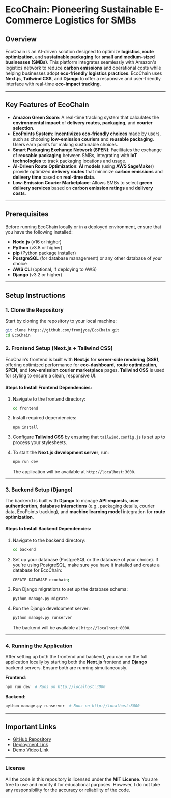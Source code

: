 # **EcoChain: Pioneering Sustainable E-Commerce Logistics for SMBs**

## **Overview**

EcoChain is an AI-driven solution designed to optimize **logistics**, **route optimization**, and **sustainable packaging** for **small and medium-sized businesses (SMBs)**. This platform integrates seamlessly with Amazon's logistics network to reduce **carbon emissions** and operational costs while helping businesses adopt **eco-friendly logistics practices**. EcoChain uses **Next.js**, **Tailwind CSS**, and **Django** to offer a responsive and user-friendly interface with real-time **eco-impact tracking**.

---

## **Key Features of EcoChain**

- **Amazon Green Score**: A real-time tracking system that calculates the **environmental impact** of **delivery routes**, **packaging**, and **courier selection**.
- **EcoPoints System**: **Incentivizes eco-friendly choices** made by users, such as choosing **low-emission couriers** and **reusable packaging**. Users earn points for making sustainable choices.
- **Smart Packaging Exchange Network (SPEN)**: Facilitates the exchange of **reusable packaging** between SMBs, integrating with **IoT technologies** to track packaging locations and usage.
- **AI-Driven Route Optimization**: **AI models** (using **AWS SageMaker**) provide optimized **delivery routes** that minimize **carbon emissions** and **delivery time** based on **real-time data**.
- **Low-Emission Courier Marketplace**: Allows SMBs to select **green delivery services** based on **carbon emission ratings** and **delivery costs**.

---

## **Prerequisites**

Before running EcoChain locally or in a deployed environment, ensure that you have the following installed:

- **Node.js** (v16 or higher)
- **Python** (v3.8 or higher)
- **pip** (Python package installer)
- **PostgreSQL** (for database management) or any other database of your choice
- **AWS CLI** (optional, if deploying to AWS)
- **Django** (v3.2 or higher)

---

## **Setup Instructions**

### 1. **Clone the Repository**

Start by cloning the repository to your local machine:

```bash
git clone https://github.com/fromjyce/EcoChain.git
cd EcoChain
```

### 2. **Frontend Setup (Next.js + Tailwind CSS)**

EcoChain’s frontend is built with **Next.js** for **server-side rendering (SSR)**, offering optimized performance for **eco-dashboard**, **route optimization**, **SPEN**, and **low-emission courier marketplace** pages. **Tailwind CSS** is used for styling to ensure a clean, responsive UI.

#### Steps to Install Frontend Dependencies:
1. Navigate to the frontend directory:
   ```bash
   cd frontend
   ```
   
2. Install required dependencies:
   ```bash
   npm install
   ```
   
3. Configure **Tailwind CSS** by ensuring that `tailwind.config.js` is set up to process your stylesheets.
   
4. To start the **Next.js development server**, run:
   ```bash
   npm run dev
   ```
   
   The application will be available at `http://localhost:3000`.

---

### 3. **Backend Setup (Django)**

The backend is built with **Django** to manage **API requests**, **user authentication**, **database interactions** (e.g., packaging details, courier data, EcoPoints tracking), and **machine learning model** integration for **route optimization**.

#### Steps to Install Backend Dependencies:
1. Navigate to the backend directory:
   ```bash
   cd backend
   ```

2. Set up your database (PostgreSQL or the database of your choice). If you're using PostgreSQL, make sure you have it installed and create a database for EcoChain:
   ```bash
   CREATE DATABASE ecochain;
   ```

3. Run Django migrations to set up the database schema:
   ```bash
   python manage.py migrate
   ```

4. Run the Django development server:
   ```bash
   python manage.py runserver
   ```
   
   The backend will be available at `http://localhost:8000`.

---

### 4. **Running the Application**

After setting up both the frontend and backend, you can run the full application locally by starting both the **Next.js** frontend and **Django** backend servers. Ensure both are running simultaneously.

**Frontend**:
```bash
npm run dev  # Runs on http://localhost:3000
```

**Backend**:
```bash
python manage.py runserver  # Runs on http://localhost:8000
```

---

## **Important Links**
- [GitHub Repository](https://github.com/fromjyce/EcoChain)
- [Deployment Link](https://eco-chain-three.vercel.app/)
- [Demo Video Link](https://youtu.be/T19mErbyoBw)

---

### **License**

All the code in this repository is licensed under the **MIT License**. You are free to use and modify it for educational purposes. However, I do not take any responsibility for the accuracy or reliability of the code.